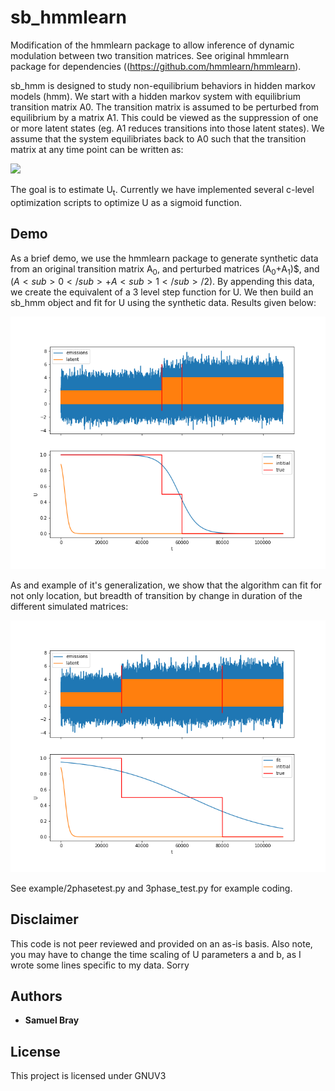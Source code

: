 sb_hmmlearn
========

Modification of the hmmlearn package to allow inference of dynamic modulation between two transition matrices. See original hmmlearn package for dependencies ((https://github.com/hmmlearn/hmmlearn).

sb_hmm is designed to study non-equilibrium behaviors in hidden markov models (hmm).
We start with a hidden markov system with equilibrium transition matrix A0.
The transition matrix is assumed to be perturbed from equilibrium by a matrix A1.
This could be viewed as the suppression of one or more latent states (eg. A1 reduces transitions into those latent states).
We assume that the system equilibriates back to A0 such that the transition matrix
at any time point can be written as:

<img src="https://render.githubusercontent.com/render/math?math= A(t)=A_0%2bU_tA_1">

The goal is to estimate U<sub>t</sub>. Currently we have implemented several c-level optimization
scripts to optimize U as a sigmoid function.


## Demo
As a brief demo, we use the hmmlearn package to generate synthetic data from an original transition matrix A<sub>0</sub>,
 and perturbed matrices (A<sub>0</sub>+A<sub>1</sub>)$, and $(A<sub>0</sub>+A<sub>1</sub>/2)$. By appending this data, we
 create the equivalent of a 3 level step function for U. We then build an sb_hmm object
 and fit for U using the synthetic data. Results given below:

![What is this](examples/3phase.png)

As and example of it's generalization, we show that the algorithm can fit for not only location,
but breadth of transition by change in duration of the different simulated matrices:

![What is this](examples/3phase_broad.png)


See example/2phasetest.py and 3phase_test.py for example coding.


## Disclaimer
This code is not peer reviewed and provided on an as-is basis. Also note, you may
have to change the time scaling of U parameters a and b, as I wrote some lines specific
to my data. Sorry

## Authors

* **Samuel Bray**

## License

This project is licensed under GNUV3
